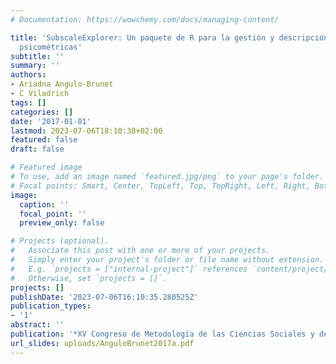 ```yaml
---
# Documentation: https://wowchemy.com/docs/managing-content/

title: 'SubscaleExplorer: Un paquete de R para la gestión y descripción de subescalas
  psicométricas'
subtitle: ''
summary: ''
authors:
- Ariadna Angulo-Brunet
- C Viladrich
tags: []
categories: []
date: '2017-01-01'
lastmod: 2023-07-06T18:10:38+02:00
featured: false
draft: false

# Featured image
# To use, add an image named `featured.jpg/png` to your page's folder.
# Focal points: Smart, Center, TopLeft, Top, TopRight, Left, Right, BottomLeft, Bottom, BottomRight.
image:
  caption: ''
  focal_point: ''
  preview_only: false

# Projects (optional).
#   Associate this post with one or more of your projects.
#   Simply enter your project's folder or file name without extension.
#   E.g. `projects = ["internal-project"]` references `content/project/deep-learning/index.md`.
#   Otherwise, set `projects = []`.
projects: []
publishDate: '2023-07-06T16:10:35.280525Z'
publication_types:
- '1'
abstract: ''
publication: '*XV Congreso de Metodología de las Ciencias Sociales y de la Salud*'
url_slides: uploads/AnguloBrunet2017a.pdf
---
```

